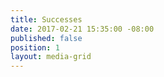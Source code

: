 ```yaml
---
title: Successes
date: 2017-02-21 15:35:00 -08:00
published: false
position: 1
layout: media-grid
---
```


